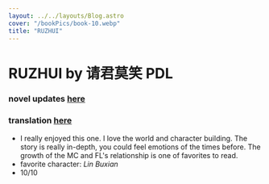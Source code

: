 ```yaml
---
layout: ../../layouts/Blog.astro
cover: "/bookPics/book-10.webp"
title: "RUZHUI"
---
```


# RUZHUI by 请君莫笑 PDL
### novel updates **[here](https://www.novelupdates.com/series/matrilocal-marriage/)**
### translation **[here](https://drive.google.com/drive/folders/1jzgVxubuZTgpT6hUGxRuhWVLxTkKAupP)**
- I really enjoyed this one. I love the world and character building. The story is really in-depth, you could feel emotions of the times before. The growth of the MC and FL's relationship is one of favorites to read.
- favorite character: _Lin Buxian_
- 10/10